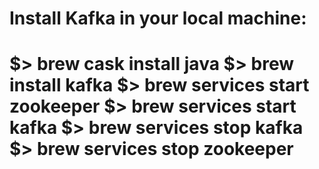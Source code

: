 
<h1> Install Kafka in your local machine: <h1>

$> brew cask install java
$> brew install kafka
$> brew services start zookeeper
$> brew services start kafka
$> brew services stop kafka
$> brew services stop zookeeper

